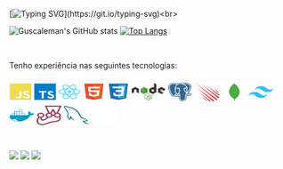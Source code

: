[![Typing SVG](https://readme-typing-svg.herokuapp.com/?lines=Hello+World,+I´m+Gustavo+Caleman!;I´m+a+Full+Stack+Developer.;Welcome+to+my+GitHub!)](https://git.io/typing-svg)<br>

 ![Guscaleman's GitHub stats](https://github-readme-stats.vercel.app/api?username=Guscaleman&count_private=true&show_icons=true&theme=dark)
 [![Top Langs](https://github-readme-stats.vercel.app/api/top-langs/?username=Guscaleman&theme=dark&layout=compact&v=1)](https://github.com/anuraghazra/github-readme-stats)

<div style="display: inline_block"> <br>
 <p>Tenho experiência nas seguintes tecnologias:</p>
  <img align="center" alt="Isa-Js" height="30" width="40" src="https://raw.githubusercontent.com/devicons/devicon/master/icons/javascript/javascript-plain.svg">
  <img align="center" alt="Isa-Ts" height="30" width="40" src="https://raw.githubusercontent.com/devicons/devicon/master/icons/typescript/typescript-plain.svg">
  <img align="center" alt="Isa-React" height="30" width="40" src="https://raw.githubusercontent.com/devicons/devicon/master/icons/react/react-original.svg">
  <img align="center" alt="Isa-HTML" height="30" width="40" src="https://raw.githubusercontent.com/devicons/devicon/master/icons/html5/html5-original.svg">
  <img align="center" alt="Isa-CSS" height="30" width="40" src="https://raw.githubusercontent.com/devicons/devicon/master/icons/css3/css3-original.svg">
  <img align="center" alt="NodeJS" height="50" width="60" src="https://raw.githubusercontent.com/devicons/devicon/master/icons/nodejs/nodejs-original-wordmark.svg">
 <img align="center" alt="Isa-CSS" height="35" width="45" src="https://raw.githubusercontent.com/devicons/devicon/master/icons/postgresql/postgresql-plain.svg">
 <img align="center" alt="Isa-CSS" height="35" width="45" src="https://raw.githubusercontent.com/devicons/devicon/master/icons/meteor/meteor-plain.svg">
 <img align="center" alt="Isa-CSS" height="35" width="45" src="https://raw.githubusercontent.com/devicons/devicon/master/icons/mongodb/mongodb-plain.svg">
 <img align="center" alt="Isa-CSS" height="35" width="45" src="https://raw.githubusercontent.com/devicons/devicon/master/icons/tailwindcss/tailwindcss-original.svg">
 <img align="center" alt="Isa-CSS" height="35" width="45" src="https://raw.githubusercontent.com/devicons/devicon/master/icons/docker/docker-plain.svg">
 <img align="center" alt="Isa-CSS" height="35" width="45" src="https://raw.githubusercontent.com/devicons/devicon/master/icons/jest/jest-plain.svg">
 <img align="center" alt="Isa-CSS" height="35" width="45" src="https://raw.githubusercontent.com/devicons/devicon/master/icons/mysql/mysql-original.svg">
 <img align="center" alt="Isa-CSS" height="35" width="45" src="https://raw.githubusercontent.com/devicons/devicon/master/icons/railway/railway-original.svg">
</div>

  ##
 
<div> <br>
  <a href="https://instagram.com/guscaleman" target="_blank"><img src="https://img.shields.io/badge/-Instagram-%23E4405F?style=for-the-badge&logo=instagram&logoColor=white" target="_blank"></a>
  <a href = "mailto:gustavocaleman@gmail.com"><img src="https://img.shields.io/badge/-Gmail-%23333?style=for-the-badge&logo=gmail&logoColor=white" target="_blank"></a>
  <a href="https://www.linkedin.com/in/gustavo-caleman-9445b3209/" target="_blank"><img src="https://img.shields.io/badge/-LinkedIn-%230077B5?style=for-the-badge&logo=linkedin&logoColor=white" target="_blank"></a> 
  
</div>
